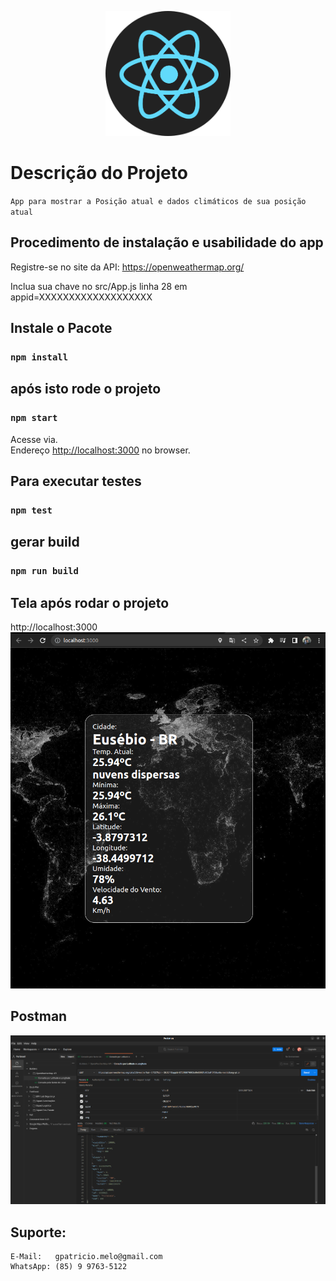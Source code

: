 <p align="center">
  <a href="https://reactjs.org/" target="blank"><img src="./src/assets/logo-react.png" width="200" alt="ReactJs" /></a>
</p>


# Descrição do Projeto
` App para mostrar a Posição atual e dados climáticos de sua posição atual `

## Procedimento de instalação e usabilidade do app
Registre-se no site da API:
https://openweathermap.org/

Inclua sua chave no src/App.js
linha 28 em appid=XXXXXXXXXXXXXXXXXXX

## Instale o Pacote 
### `npm install`

## após isto rode o projeto

### `npm start`

Acesse via.\
Endereço [http://localhost:3000](http://localhost:3000) no browser.

## Para executar testes
### `npm test`

## gerar build
### `npm run build`

## Tela após rodar o projeto
http://localhost:3000
<img src="./src/assets/tela.png" alt="Tela do Projeto" /> 

## Postman
<img src="./src/assets/postman.png" alt="Postman" /> 

## Suporte:
``` 
E-Mail:   gpatricio.melo@gmail.com 
WhatsApp: (85) 9 9763-5122
```
